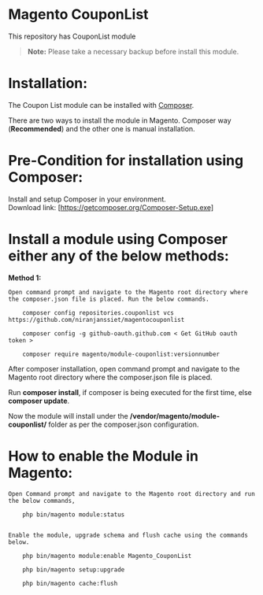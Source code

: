 # Magento CouponList

This repository has CouponList module


> **Note:** Please take a necessary backup before install this module.


# Installation:

The Coupon List module can be installed with [Composer](https://getcomposer.org/). 

There are two ways to install the module in  Magento. Composer way (**Recommended**) and the other one is manual installation.

# Pre-Condition for installation using Composer:

   Install and setup Composer in your environment.                                                  
   Download link: [https://getcomposer.org/Composer-Setup.exe]


# Install a module using Composer either any of the below methods:

**Method 1:**


	Open command prompt and navigate to the Magento root directory where the composer.json file is placed. Run the below commands.
  
		composer config repositories.couponlist vcs https://github.com/niranjanssiet/magentocouponlist
  
		composer config -g github-oauth.github.com < Get GitHub oauth token >
  
		composer require magento/module-couponlist:versionnumber


After composer installation, open command prompt and navigate to the Magento root  directory where the composer.json file is placed.
         
Run **composer install**, if composer is being executed for the first time, else **composer update**.

Now the module will install under the **/vendor/magento/module-couponlist/** folder as per the composer.json configuration.

 
         
# How to enable the Module in Magento:
          
	Open Command prompt and navigate to the Magento root directory and run the below commands,   

		php bin/magento module:status 
            

	Enable the module, upgrade schema and flush cache using the commands below.
  
		php bin/magento module:enable Magento_CouponList
             
		php bin/magento setup:upgrade 
            
		php bin/magento cache:flush

